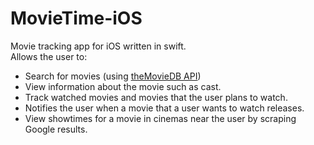 # MovieTime-iOS
Movie tracking app for iOS written in swift.    
  Allows the user to:
- Search for movies (using [theMovieDB API](https://www.themoviedb.org/documentation/api))
- View information about the movie such as cast.
- Track watched movies and movies that the user plans to watch.
- Notifies the user when a movie that a user wants to watch releases.
- View showtimes for a movie in cinemas near the user by scraping Google results.

